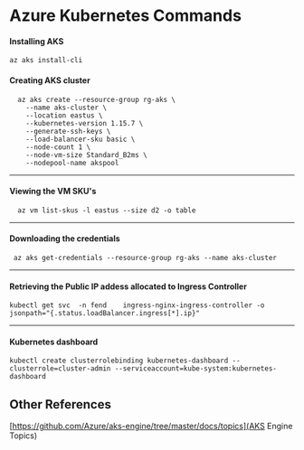 # Azure Kubernetes Commands

#### Installing AKS 
```
az aks install-cli
```

#### Creating  AKS cluster
```
  az aks create --resource-group rg-aks \
    --name aks-cluster \
    --location eastus \
    --kubernetes-version 1.15.7 \
    --generate-ssh-keys \
    --load-balancer-sku basic \
    --node-count 1 \
    --node-vm-size Standard_B2ms \
    --nodepool-name akspool  
```

----

#### Viewing the VM SKU's

```
  az vm list-skus -l eastus --size d2 -o table
```

----

#### Downloading the credentials

```
 az aks get-credentials --resource-group rg-aks --name aks-cluster
```

----
#### Retrieving the Public IP addess allocated to Ingress Controller
 
```
kubectl get svc  -n fend    ingress-nginx-ingress-controller -o jsonpath="{.status.loadBalancer.ingress[*].ip}"
```

----
#### Kubernetes dashboard
 
```
kubectl create clusterrolebinding kubernetes-dashboard --clusterrole=cluster-admin --serviceaccount=kube-system:kubernetes-dashboard
```

## Other References
[https://github.com/Azure/aks-engine/tree/master/docs/topics](AKS Engine Topics)
